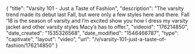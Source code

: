 {
    "title": "Varsity 101 - Just a Taste of Fashion",
    "description": "The varsity trend made its debut last Fall, but were only a few styles here and there. Fall ‘18 is the season of varsity and I’m excited show you how I dress my varsity jacket and other varsity styles Macy’s has to offer.",
    "videoid": "176214850",
    "date_created": "1535326568",
    "date_modified": "1546466787",
    "type": "captivate",
    "layout": "video",
    "url": "\/v\/varsity-101-just-a-taste-of-fashion\/176214850"
}